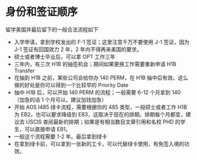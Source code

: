 # 身份和签证顺序

留学美国并最后留下的一般合法流程如下

- 入学申请，拿到学校发出的 F-1 签证；这里注意千万不要使用 J-1 签证，因为 J-1 签证有回国效力 2 年，2 年内不得再来美国的要求。
- 硕士或者博士毕业后，可以拿 OPT 工作三年
- 三年内，有三次 H1B 的抽签机会；期间如果更换工作需要重新申请 H1B Transfer
- 在抽到 H1B 之前，某些公司会给你办 140 PERM，在 H1B 抽中后有效。这么做的好处是你可以得到一个比较早的 Priority Date
- 抽中 H1B 后，可以开始 140 PERM 的流程；一般需要 6-12 个月拿到 140（加急的话 1 个月可以，建议加钱加急）
- 开始 AOS I485 绿卡流程，需要根据你的 485 类型，一般硕士或者工作 H1B 为 EB2，也可以要求降级到 EB3，这取决于现在的排期。排期每个月都变，建议去 USCIS 查阅最新的排期；如果是有相当数目文章引用和名校 PHD 的学生，可以直接申请 EB1。
- 一般这个流程需要 1-2 年。最后拿到绿卡
- 在拿到绿卡前，可以拿到一张新的工卡，可以代替绿卡使用，有免签入境的功效。
